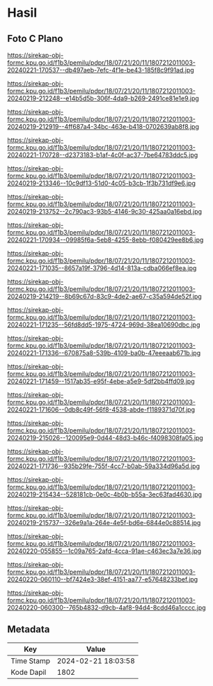 # Hasil

## Foto C Plano

https://sirekap-obj-formc.kpu.go.id/f1b3/pemilu/pdpr/18/07/21/20/11/1807212011003-20240221-170537--db497aeb-7efc-4f1e-be43-185f8c9f91ad.jpg

https://sirekap-obj-formc.kpu.go.id/f1b3/pemilu/pdpr/18/07/21/20/11/1807212011003-20240219-212248--e14b5d5b-306f-4da9-b269-2491ce81e1e9.jpg

https://sirekap-obj-formc.kpu.go.id/f1b3/pemilu/pdpr/18/07/21/20/11/1807212011003-20240219-212919--4ff687a4-34bc-463e-b418-0702639ab8f8.jpg

https://sirekap-obj-formc.kpu.go.id/f1b3/pemilu/pdpr/18/07/21/20/11/1807212011003-20240221-170728--d2373183-b1af-4c0f-ac37-7be64783ddc5.jpg

https://sirekap-obj-formc.kpu.go.id/f1b3/pemilu/pdpr/18/07/21/20/11/1807212011003-20240219-213346--10c9df13-51d0-4c05-b3cb-1f3b731df9e6.jpg

https://sirekap-obj-formc.kpu.go.id/f1b3/pemilu/pdpr/18/07/21/20/11/1807212011003-20240219-213752--2c790ac3-93b5-4146-9c30-425aa0a16ebd.jpg

https://sirekap-obj-formc.kpu.go.id/f1b3/pemilu/pdpr/18/07/21/20/11/1807212011003-20240221-170934--09985f6a-5eb8-4255-8ebb-f080429ee8b6.jpg

https://sirekap-obj-formc.kpu.go.id/f1b3/pemilu/pdpr/18/07/21/20/11/1807212011003-20240221-171035--8657a19f-3796-4d14-813a-cdba066ef8ea.jpg

https://sirekap-obj-formc.kpu.go.id/f1b3/pemilu/pdpr/18/07/21/20/11/1807212011003-20240219-214219--8b69c67d-83c9-4de2-ae67-c35a594de52f.jpg

https://sirekap-obj-formc.kpu.go.id/f1b3/pemilu/pdpr/18/07/21/20/11/1807212011003-20240221-171235--56fd8dd5-1975-4724-969d-38ea10690dbc.jpg

https://sirekap-obj-formc.kpu.go.id/f1b3/pemilu/pdpr/18/07/21/20/11/1807212011003-20240221-171336--670875a8-539b-4109-ba0b-47eeeaab671b.jpg

https://sirekap-obj-formc.kpu.go.id/f1b3/pemilu/pdpr/18/07/21/20/11/1807212011003-20240221-171459--1517ab35-e95f-4ebe-a5e9-5df2bb4ffd09.jpg

https://sirekap-obj-formc.kpu.go.id/f1b3/pemilu/pdpr/18/07/21/20/11/1807212011003-20240221-171606--0db8c49f-56f8-4538-abde-f1189371d70f.jpg

https://sirekap-obj-formc.kpu.go.id/f1b3/pemilu/pdpr/18/07/21/20/11/1807212011003-20240219-215026--120095e9-0d44-48d3-b46c-f4098308fa05.jpg

https://sirekap-obj-formc.kpu.go.id/f1b3/pemilu/pdpr/18/07/21/20/11/1807212011003-20240221-171736--935b29fe-755f-4cc7-b0ab-59a334d96a5d.jpg

https://sirekap-obj-formc.kpu.go.id/f1b3/pemilu/pdpr/18/07/21/20/11/1807212011003-20240219-215434--528181cb-0e0c-4b0b-b55a-3ec63fad4630.jpg

https://sirekap-obj-formc.kpu.go.id/f1b3/pemilu/pdpr/18/07/21/20/11/1807212011003-20240219-215737--326e9a1a-264e-4e5f-bd6e-6844e0c88514.jpg

https://sirekap-obj-formc.kpu.go.id/f1b3/pemilu/pdpr/18/07/21/20/11/1807212011003-20240220-055855--1c09a765-2afd-4cca-91ae-c463ec3a7e36.jpg

https://sirekap-obj-formc.kpu.go.id/f1b3/pemilu/pdpr/18/07/21/20/11/1807212011003-20240220-060110--bf7424e3-38ef-4151-aa77-e57648233bef.jpg

https://sirekap-obj-formc.kpu.go.id/f1b3/pemilu/pdpr/18/07/21/20/11/1807212011003-20240220-060300--765b4832-d9cb-4af8-94d4-8cdd46a1cccc.jpg


## Metadata

| Key        | Value               |
| ---------- | ------------------- |
| Time Stamp | 2024-02-21 18:03:58 |
| Kode Dapil | 1802                |



